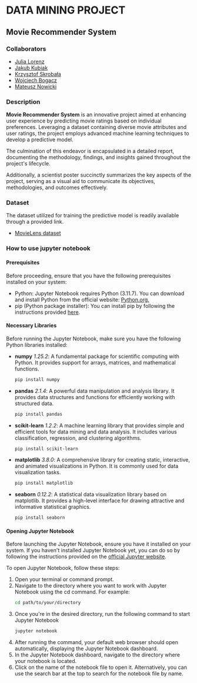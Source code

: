 # DATA MINING PROJECT
## Movie Recommender System 

### Collaborators
* [Julia Lorenz](https://github.com/julkalorenz)
* [Jakub Kubiak](https://github.com/Coderbeep)
* [Krzysztof Skrobała](https://github.com/shhhQuiettt)
* [Wojciech Bogacz](https://github.com/wojbog)
* [Mateusz Nowicki](https://github.com/MateuszN949)


### Description
**Movie Recommender System**  is an innovative project aimed at enhancing user experience by predicting movie ratings based on individual preferences. Leveraging a dataset containing diverse movie attributes and user ratings, the project employs advanced machine learning techniques to develop a predictive model.

The culmination of this endeavor is encapsulated in a detailed report, documenting the methodology, findings, and insights gained throughout the project's lifecycle.

Additionally, a scientist poster succinctly summarizes the key aspects of the project, serving as a visual aid to communicate its objectives, methodologies, and outcomes effectively.

### Dataset
The dataset utilized for training the predictive model is readily available through a provided link.

* [MovieLens dataset](https://grouplens.org/datasets/movielens/latest/)

### How to use jupyter notebook

#### Prerequisites

Before proceeding, ensure that you have the following prerequisites installed on your system:

* Python: Jupyter Notebook requires Python (3.11.7). You can download and install Python from the official website: [Python.org.](https://www.python.org/)
* pip (Python package installer): You can install pip by following the instructions provided [here](https://pip.pypa.io/en/stable/installation/).

#### Necessary Libraries

Before running the Jupyter Notebook, make sure you have the following Python libraries installed:

- **numpy** *1.25.2*: A fundamental package for scientific computing with Python. It provides support for arrays, matrices, and mathematical functions.

  ```bash
  pip install numpy
  ```
- **pandas** *2.1.4*: A powerful data manipulation and analysis library. It provides data structures and functions for efficiently working with structured data.
    ```bash
    pip install pandas
    ```
- **scikit-learn** *1.2.2*: A machine learning library that provides simple and efficient tools for data mining and data analysis. It includes various classification, regression, and clustering algorithms.
    ```bash
    pip install scikit-learn
    ```
- **matplotlib** *3.8.0*: A comprehensive library for creating static, interactive, and animated visualizations in Python. It is commonly used for data visualization tasks.
    ```bash
    pip install matplotlib
    ```
- **seaborn** *0.12.2*: A statistical data visualization library based on matplotlib. It provides a high-level interface for drawing attractive and informative statistical graphics.
    ```bash
    pip install seaborn
    ```

#### Opening Jupyter Notebook
Before launching the Jupyter Notebook, ensure you have it installed on your system. If you haven't installed Jupyter Notebook yet, you can do so by following the instructions provided on the [official Jupyter website](https://jupyter.org/).

To open Jupyter Notebook, follow these steps:

1. Open your terminal or command prompt.
2. Navigate to the directory where you want to work with Jupyter Notebook using the cd command. For example:
    ```bash
    cd path/to/your/directory
    ```
3. Once you're in the desired directory, run the following command to start Jupyter Notebook
    ```bash
    jupyter notebook
    ```
4. After running the command, your default web browser should open automatically, displaying the Jupyter Notebook dashboard.
5. In the Jupyter Notebook dashboard, navigate to the directory where your notebook is located.
6. Click on the name of the notebook file to open it. Alternatively, you can use the search bar at the top to search for the notebook file by name.


